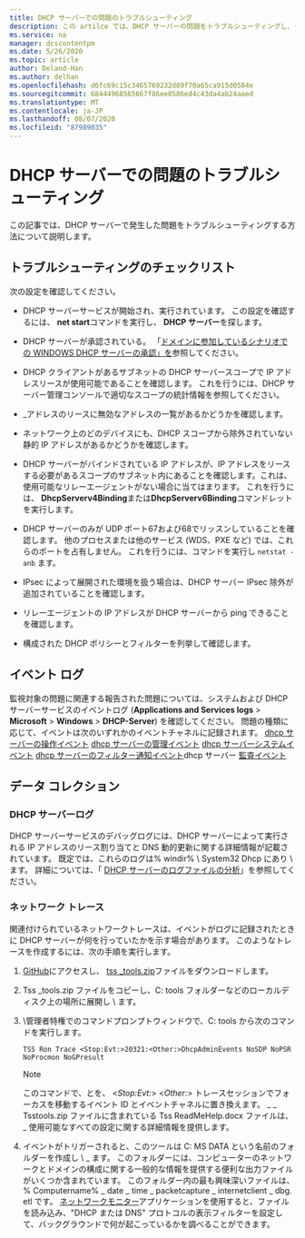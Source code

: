 ```yaml
---
title: DHCP サーバーでの問題のトラブルシューティング
description: この artilce では、DHCP サーバーの問題をトラブルシューティングし、データを収集する方法について説明します。
ms.service: na
manager: dcscontentpm
ms.date: 5/26/2020
ms.topic: article
author: Deland-Han
ms.author: delhan
ms.openlocfilehash: d6fc69c15c3465769232d89f70a65ca915d0584e
ms.sourcegitcommit: 68444968565667f86ee0586ed4c43da4ab24aaed
ms.translationtype: MT
ms.contentlocale: ja-JP
ms.lasthandoff: 08/07/2020
ms.locfileid: "87989035"
---
```

# <a name="troubleshoot-problems-on-the-dhcp-server"></a>DHCP サーバーでの問題のトラブルシューティング

この記事では、DHCP サーバーで発生した問題をトラブルシューティングする方法について説明します。

## <a name="troubleshooting-checklist"></a>トラブルシューティングのチェックリスト

次の設定を確認してください。

  - DHCP サーバーサービスが開始され、実行されています。 この設定を確認するには、 **net start**コマンドを実行し、 **DHCP サーバー**を探します。

  - DHCP サーバーが承認されている。 「[ドメインに参加しているシナリオでの WINDOWS DHCP サーバーの承認」を](/openspecs/windows_protocols/ms-dhcpe/56f8870b-a7c1-4db1-8a86-f69079fe5077)参照してください。

  - DHCP クライアントがあるサブネットの DHCP サーバースコープで IP アドレスリースが使用可能であることを確認します。 これを行うには、DHCP サーバー管理コンソールで適切なスコープの統計情報を参照してください。

  - \_アドレスのリースに無効なアドレスの一覧があるかどうかを確認します。

  - ネットワーク上のどのデバイスにも、DHCP スコープから除外されていない静的 IP アドレスがあるかどうかを確認します。

  - DHCP サーバーがバインドされている IP アドレスが、IP アドレスをリースする必要があるスコープのサブネット内にあることを確認します。これは、使用可能なリレーエージェントがない場合に当てはまります。 これを行うには、 **DhcpServerv4Binding**または**DhcpServerv6Binding**コマンドレットを実行します。

  - DHCP サーバーのみが UDP ポート67および68でリッスンしていることを確認します。 他のプロセスまたは他のサービス (WDS、PXE など) では、これらのポートを占有しません。 これを行うには、コマンドを実行し `netstat -anb` ます。

  - IPsec によって展開された環境を扱う場合は、DHCP サーバー IPsec 除外が追加されていることを確認します。

  - リレーエージェントの IP アドレスが DHCP サーバーから ping できることを確認します。

  - 構成された DHCP ポリシーとフィルターを列挙して確認します。

## <a name="event-logs"></a>イベント ログ

監視対象の問題に関連する報告された問題については、システムおよび DHCP サーバーサービスのイベントログ (**Applications and Services logs** \> **Microsoft** \> **Windows** \> **DHCP-Server**) を確認してください。
問題の種類に応じて、イベントは次のいずれかのイベントチャネルに記録されます。 [dhcp サーバーの操作イベント](/previous-versions/windows/it-pro/windows-server-2012-r2-and-2012/dn800668\(v=ws.11\)) 
 [dhcp サーバーの管理イベント](/previous-versions/windows/it-pro/windows-server-2012-r2-and-2012/dn800668\(v=ws.11\)) 
 [dhcp サーバーシステムイベント](/previous-versions/windows/it-pro/windows-server-2012-r2-and-2012/dn800668\(v=ws.11\)) 
 [dhcp サーバーのフィルター通知イベント](/previous-versions/windows/it-pro/windows-server-2012-r2-and-2012/dn800668\(v=ws.11\))dhcp サーバー 
 [監査イベント](/previous-versions/windows/it-pro/windows-server-2012-r2-and-2012/dn800668\(v=ws.11\))

## <a name="data-collection"></a>データ コレクション

### <a name="dhcp-server-log"></a>DHCP サーバーログ

DHCP サーバーサービスのデバッグログには、DHCP サーバーによって実行される IP アドレスのリース割り当てと DNS 動的更新に関する詳細情報が記載されています。 既定では、これらのログは% windir% \\ System32 Dhcp にあり \\ ます。
詳細については、「 [DHCP サーバーのログファイルの分析](/previous-versions/windows/it-pro/windows-server-2008-R2-and-2008/dd183591\(v=ws.10\))」を参照してください。

### <a name="network-trace"></a>ネットワーク トレース

関連付けられているネットワークトレースは、イベントがログに記録されたときに DHCP サーバーが何を行っていたかを示す場合があります。 このようなトレースを作成するには、次の手順を実行します。

1.  [GitHub](https://github.com/CSS-Windows/WindowsDiag/tree/master/ALL/TSS)にアクセスし、 [tss \_tools.zip](https://github.com/CSS-Windows/WindowsDiag/blob/master/ALL/TSS/tss_tools.zip)ファイルをダウンロードします。

2.  Tss \_tools.zip ファイルをコピーし、C: tools フォルダーなどのローカルディスク上の場所に展開し \\ ます。

3.  \\管理者特権でのコマンドプロンプトウィンドウで、C: tools から次のコマンドを実行します。
    ```console
    TSS Ron Trace <Stop:Evt:>20321:<Other:>DhcpAdminEvents NoSDP NoPSR NoProcmon NoGPresult
    ```

    >[!Note]
    >このコマンドで、とを、 \<*Stop:Evt:*\> \<*Other:*\> トレースセッションでフォーカスを移動するイベント ID とイベントチャネルに置き換えます。
    >\_ \_ Tsstools.zip ファイルに含まれている Tss ReadMeHelp.docx ファイルは、 \_ 使用可能なすべての設定に関する詳細情報を提供します。

4.  イベントがトリガーされると、このツールは C: MS DATA という名前のフォルダーを作成し \\ \_ ます。 このフォルダーには、コンピューターのネットワークとドメインの構成に関する一般的な情報を提供する便利な出力ファイルがいくつか含まれています。
    このフォルダー内の最も興味深いファイルは、% Computername% \_ date \_ time \_ packetcapture \_ internetclient \_ dbg. etl です。
    [ネットワークモニター](https://www.microsoft.com/download/4865)アプリケーションを使用すると、ファイルを読み込み、"DHCP または DNS" プロトコルの表示フィルターを設定して、バックグラウンドで何が起こっているかを調べることができます。